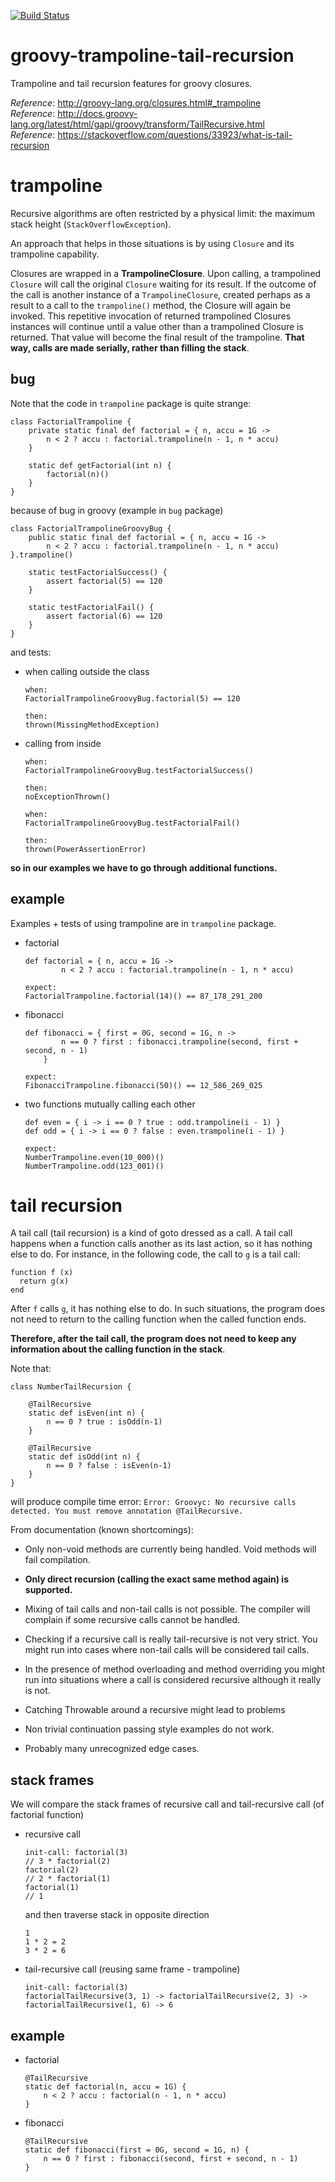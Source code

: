 [![Build Status](https://travis-ci.com/mtumilowicz/groovy-trampoline-tail-recursion.svg?branch=master)](https://travis-ci.com/mtumilowicz/groovy-trampoline-tail-recursion)

# groovy-trampoline-tail-recursion
Trampoline and tail recursion features for groovy closures.

_Reference_: http://groovy-lang.org/closures.html#_trampoline  
_Reference_: http://docs.groovy-lang.org/latest/html/gapi/groovy/transform/TailRecursive.html  
_Reference_: https://stackoverflow.com/questions/33923/what-is-tail-recursion

# trampoline
Recursive algorithms are often restricted by a physical 
limit: the maximum stack height (`StackOverflowException`).

An approach that helps in those situations is by using 
`Closure` and its trampoline capability.

Closures are wrapped in a **TrampolineClosure**. Upon 
calling, a trampolined `Closure` will call the original 
`Closure` waiting for its result. If the outcome of the 
call is another instance of a `TrampolineClosure`, 
created perhaps as a result to a call to the 
`trampoline()` method, the Closure will again be 
invoked. This repetitive invocation of returned 
trampolined Closures instances will continue 
until a value other than a trampolined Closure is 
returned. That value will become the final result of 
the trampoline. **That way, calls are made serially, 
rather than filling the stack**.

## bug
Note that the code in `trampoline` package is quite strange:
```
class FactorialTrampoline {
    private static final def factorial = { n, accu = 1G ->
        n < 2 ? accu : factorial.trampoline(n - 1, n * accu)
    }

    static def getFactorial(int n) {
        factorial(n)()
    }
}
```
because of bug in groovy (example in `bug` package)
```
class FactorialTrampolineGroovyBug {
    public static final def factorial = { n, accu = 1G -> 
        n < 2 ? accu : factorial.trampoline(n - 1, n * accu) }.trampoline()
    
    static testFactorialSuccess() {
        assert factorial(5) == 120
    }

    static testFactorialFail() {
        assert factorial(6) == 120
    }
}
```
and tests:
* when calling outside the class
    ```
    when:
    FactorialTrampolineGroovyBug.factorial(5) == 120
    
    then:
    thrown(MissingMethodException)
    ```
* calling from inside
    ```
    when:
    FactorialTrampolineGroovyBug.testFactorialSuccess()
    
    then:
    noExceptionThrown()
    ```
    ```
    when:
    FactorialTrampolineGroovyBug.testFactorialFail()
    
    then:
    thrown(PowerAssertionError)
    ```
**so in our examples we have to go through additional functions.**

## example
Examples + tests of using trampoline are in `trampoline` package.
* factorial
    ```
    def factorial = { n, accu = 1G ->
            n < 2 ? accu : factorial.trampoline(n - 1, n * accu)
    ```
    ```
    expect:
    FactorialTrampoline.factorial(14)() == 87_178_291_200
    ```
* fibonacci
    ```
    def fibonacci = { first = 0G, second = 1G, n ->
            n == 0 ? first : fibonacci.trampoline(second, first + second, n - 1)
        }
    ```
    ```
    expect:
    FibonacciTrampoline.fibonacci(50)() == 12_586_269_025
    ```
* two functions mutually calling each other
    ```
    def even = { i -> i == 0 ? true : odd.trampoline(i - 1) }
    def odd = { i -> i == 0 ? false : even.trampoline(i - 1) }
    ```
    ```
    expect:
    NumberTrampoline.even(10_000)()
    NumberTrampoline.odd(123_001)()
    ```
    

# tail recursion
A tail call (tail recursion) is a kind of goto dressed 
as a call. A tail call happens when a function calls 
another as its last action, so it has nothing else to do. 
For instance, in the following code, the call to `g` is a 
tail call:
```
function f (x)
  return g(x)
end
```
After `f` calls `g`, it has nothing else to do. In 
such situations, the program does not need to return 
to the calling function when the called function ends.

**Therefore, after the tail call, the program does not 
need to keep any information about the calling function 
in the stack**.

Note that:
```
class NumberTailRecursion {

    @TailRecursive
    static def isEven(int n) {
        n == 0 ? true : isOdd(n-1)
    }

    @TailRecursive
    static def isOdd(int n) {
        n == 0 ? false : isEven(n-1)
    }
}
```
will produce compile time error:
`Error: Groovyc: No recursive calls detected. You must remove annotation @TailRecursive.`

From documentation (known shortcomings):
* Only non-void methods are currently being handled. 
Void methods will fail compilation.

* **Only direct recursion (calling the exact same method 
again) is supported.**

* Mixing of tail calls and non-tail calls is not possible. 
The compiler will complain if some recursive calls cannot 
be handled.

* Checking if a recursive call is really tail-recursive 
is not very strict. You might run into cases where 
non-tail calls will be considered tail calls.

* In the presence of method overloading and method 
overriding you might run into situations where a call 
is considered recursive although it really is not.

* Catching Throwable around a recursive might lead to problems

* Non trivial continuation passing style examples do not work.

* Probably many unrecognized edge cases.

## stack frames
We will compare the stack frames of recursive call and 
tail-recursive call (of factorial function)
* recursive call
    ```
    init-call: factorial(3)
    // 3 * factorial(2)
    factorial(2)
    // 2 * factorial(1)
    factorial(1)
    // 1
    ```
    and then traverse stack in opposite direction
    ```
    1
    1 * 2 = 2
    3 * 2 = 6
    ```
* tail-recursive call (reusing same frame - trampoline)
    ```
    init-call: factorial(3)
    factorialTailRecursive(3, 1) -> factorialTailRecursive(2, 3) -> factorialTailRecursive(1, 6) -> 6 
    ```
## example
* factorial
    ```
    @TailRecursive
    static def factorial(n, accu = 1G) {
        n < 2 ? accu : factorial(n - 1, n * accu)
    }
    ```
* fibonacci
    ```
    @TailRecursive
    static def fibonacci(first = 0G, second = 1G, n) {
        n == 0 ? first : fibonacci(second, first + second, n - 1)
    }
    ```